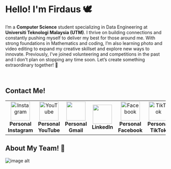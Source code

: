 # Hello! I'm Firdaus 🕊

I’m a **Computer Science** student specializing in Data Engineering at **Universiti Teknologi Malaysia (UTM)**. I thrive on building connections and constantly pushing myself to deliver my best for those around me. With strong foundations in Mathematics and coding, I’m also learning photo and video editing to expand my creative skillset and explore new ways to innovate. Previously, I've joined volunteering and competitions in the past and I don't plan on stopping any time soon. Let’s create something extraordinary together! 🤍

<br />

## Contact Me!


<table>
  <tr>
    <td align="center">
      <a href="https://www.instagram.com/bangjayjays/">
        <img src="https://github.com/user-attachments/assets/db95632b-a5c5-4884-8c8f-14b36d444d6d" alt="Instagram" width="60" />
      </a>
      <br /> <strong> Personal Instagram </strong>
    </td>
    <td align="center">
      <a href="https://www.youtube.com/channel/UC1BNhZyeLEpK76aLuAbof4g">
        <img src="https://github.com/user-attachments/assets/f540a82c-6925-418b-b7e6-7b100c9ec6a9" alt="YouTube" width="60" />
      </a>
      <br /> <strong> Personal YouTube </strong>
    </td>
    <td align="center">
      <a href="mailto:chrishyungg97@gmail.com">
        <img src="https://github.com/user-attachments/assets/814dc1c3-1820-4445-a934-aaeb73694b52" width="60" />
      </a>
      <br /> <strong> Personal Gmail </strong>
    </td>
    <td align="center">
      <a href="https://www.linkedin.com/in/muhammad-firdaus-18ab96332?lipi=urn%3Ali%3Apage%3Ad_flagship3_profile_view_base_contact_details%3B9rvvJs9YS6%2Bj2RuoIEj1TQ%3D%3D">
        <img src="https://github.com/user-attachments/assets/289f509c-a222-4b68-99f8-48c329eacd48" width="60" />
      </a>
      <br /> <strong> LinkedIn </strong>
    </td>
    <td align="center">
      <a href="https://www.facebook.com/profile.php?id=100011467793751">
        <img src="https://github.com/user-attachments/assets/5f47ea42-d404-4e7b-a504-856e2bb15fa5" alt="Facebook" width="60" />
      </a>
      <br /> <strong> Personal Facebook </strong>
    </td>
    <td align="center">
      <a href="https://www.tiktok.com/@bangjayjays">
        <img src="https://github.com/user-attachments/assets/abaf12f4-e659-4845-b985-a268cc0e9edf" alt="TikTok" width="60" />
      </a>
      <br /> <strong> Personal TikTok </strong>
    </td>
  </tr>
</table>


## About My Team! 🤝
![image alt](https://github.com/miqbaltariq/SECP1513202420251/blob/97c1ea8a92e661ae0067a640f709ded1182ac91b/03/firdauslani03/Phang%20Souh%20Xin%20(1).png)


